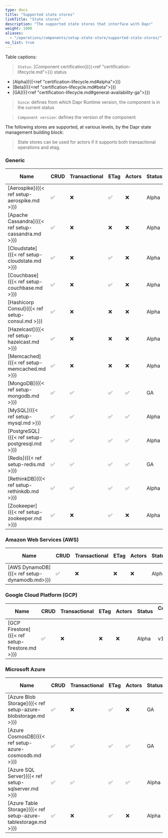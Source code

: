 ```yaml
---
type: docs
title: "Supported state stores"
linkTitle: "State stores"
description: "The supported state stores that interface with Dapr"
weight: 1000
aliases: 
  - "/operations/components/setup-state-store/supported-state-stores/"
no_list: true
---
```


Table captions:

> `Status`: [Component certification]({{<ref "certification-lifecycle.md">}}) status
  - [Alpha]({{<ref "certification-lifecycle.md#alpha">}})
  - [Beta]({{<ref "certification-lifecycle.md#beta">}})
  - [GA]({{<ref "certification-lifecycle.md#general-availability-ga">}})
> `Since`: defines from which Dapr Runtime version, the component is in the current status

> `Component version`: defines the version of the component


The following stores are supported, at various levels, by the Dapr state management building block:

> State stores can be used for actors if it supports both transactional operations and etag.

### Generic

| Name                                                           | CRUD | Transactional | ETag | Actors | Status | Component version | Since |
|----------------------------------------------------------------|------|---------------------|------|------|--------| -------|------|
| [Aerospike]({{< ref setup-aerospike.md >}})                    | ✅   | ❌                  | ✅    | ❌ | Alpha  | v1 | 1.0 |
| [Apache Cassandra]({{< ref setup-cassandra.md >}})             | ✅   | ❌                  | ❌    | ❌ | Alpha  | v1 | 1.0 |
| [Cloudstate]({{< ref setup-cloudstate.md >}})                  | ✅   | ❌                  | ✅    | ❌ | Alpha  | v1 | 1.0 |
| [Couchbase]({{< ref setup-couchbase.md >}})                    | ✅   | ❌                  | ✅    | ❌ | Alpha  | v1 | 1.0 |
| [Hashicorp Consul]({{< ref setup-consul.md >}})                | ✅   | ❌                  | ❌    | ❌ | Alpha  | v1 | 1.0 |
| [Hazelcast]({{< ref setup-hazelcast.md >}})                    | ✅   | ❌                  | ❌    | ❌ | Alpha  | v1 | 1.0 |
| [Memcached]({{< ref setup-memcached.md >}})                    | ✅   | ❌                  | ❌    | ❌ | Alpha  | v1 | 1.0 |
| [MongoDB]({{< ref setup-mongodb.md >}})                        | ✅   | ✅                  | ✅    | ✅ | GA  | v1 | 1.0 |
| [MySQL]({{< ref setup-mysql.md >}})                            | ✅   | ✅                  | ✅    | ✅ | Alpha  | v1 | 1.0 |
| [PostgreSQL]({{< ref setup-postgresql.md >}})                  | ✅   | ✅                  | ✅    | ✅ | Alpha  | v1 | 1.0 |
| [Redis]({{< ref setup-redis.md >}})                            | ✅   | ✅                  | ✅    | ✅ | GA  | v1 | 1.0 |
| [RethinkDB]({{< ref setup-rethinkdb.md >}})                                                      | ✅   | ✅                  | ✅    | ✅ | Alpha  | v1 | 1.0 |
| [Zookeeper]({{< ref setup-zookeeper.md >}})                    | ✅   | ❌                  | ✅    | ❌ | Alpha  | v1 | 1.0 |


### Amazon Web Services (AWS)
| Name                                                             | CRUD | Transactional | ETag | Actors | Status | Component version | Since |
|------------------------------------------------------------------|------|---------------------|------|--------|-----|-----|-------|
| [AWS DynamoDB]({{< ref setup-dynamodb.md>}})                                                      | ✅   | ❌                   | ❌   | ❌   |  Alpha | v1 | 1.0 |

### Google Cloud Platform (GCP)
| Name                                                             | CRUD | Transactional | ETag | Actors | Status | Component version | Since |
|------------------------------------------------------------------|------|---------------------|------|--------|-----|-----|-------|
| [GCP Firestore]({{< ref setup-firestore.md >}})       | ✅   | ❌                  | ❌     | ❌     | Alpha  | v1 | 1.0 |

### Microsoft Azure

| Name                                                             | CRUD | Transactional | ETag | Actors | Status | Component version | Since |
|------------------------------------------------------------------|------|---------------------|------|--------|-----|-----|-------|
| [Azure Blob Storage]({{< ref setup-azure-blobstorage.md >}})     | ✅   | ❌                  | ✅    | ❌    | GA  | v1 | 1.0 |
| [Azure CosmosDB]({{< ref setup-azure-cosmosdb.md >}})            | ✅   | ✅                  | ✅    | ✅    | GA  | v1 | 1.0 |
| [Azure SQL Server]({{< ref setup-sqlserver.md >}})               | ✅   | ✅                  | ✅    | ✅    | Alpha  | v1 | 1.0 |
| [Azure Table Storage]({{< ref setup-azure-tablestorage.md >}})   | ✅   | ❌                  | ✅    | ❌    | Alpha  | v1 | 1.0 |
